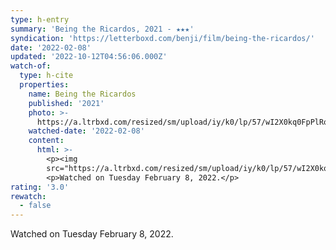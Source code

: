 ```yaml
---
type: h-entry
summary: 'Being the Ricardos, 2021 - ★★★'
syndication: 'https://letterboxd.com/benji/film/being-the-ricardos/'
date: '2022-02-08'
updated: '2022-10-12T04:56:06.000Z'
watch-of:
  type: h-cite
  properties:
    name: Being the Ricardos
    published: '2021'
    photo: >-
      https://a.ltrbxd.com/resized/sm/upload/iy/k0/lp/57/wI2X0kq0FpPlRoWaHJxx1fwIWZi-0-600-0-900-crop.jpg?v=7b256a3b86
    watched-date: '2022-02-08'
    content:
      html: >-
        <p><img
        src="https://a.ltrbxd.com/resized/sm/upload/iy/k0/lp/57/wI2X0kq0FpPlRoWaHJxx1fwIWZi-0-600-0-900-crop.jpg?v=7b256a3b86"/></p>
        <p>Watched on Tuesday February 8, 2022.</p>
rating: '3.0'
rewatch:
  - false
---
```

Watched on Tuesday February 8, 2022.
